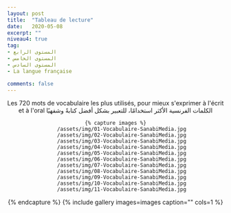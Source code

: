 ```yaml
---
layout: post
title:  "Tableau de lecture"
date:   2020-05-08
excerpt: ""
niveau4: true
tag:
- المستوى الرابع
- المستوى الخامس
- المستوى السادس 
- La langue française

comments: false
---
```

<center>
	Les 720 mots de vocabulaire les plus utilisés, pour mieux s'exprimer à l'écrit et à l'oral
الكلمات الفرنسية الأكثر استخدامًا، للتعبير بشكل أفضل كتابةً وشفهيًا

	{% capture images %}
   	    /assets/img/01-Vocabulaire-SanabiMedia.jpg
	    /assets/img/02-Vocabulaire-SanabiMedia.jpg
	    /assets/img/03-Vocabulaire-SanabiMedia.jpg
	    /assets/img/04-Vocabulaire-SanabiMedia.jpg
	    /assets/img/05-Vocabulaire-SanabiMedia.jpg
	    /assets/img/06-Vocabulaire-SanabiMedia.jpg
	    /assets/img/07-Vocabulaire-SanabiMedia.jpg
	    /assets/img/08-Vocabulaire-SanabiMedia.jpg
	    /assets/img/09-Vocabulaire-SanabiMedia.jpg
	    /assets/img/10-Vocabulaire-SanabiMedia.jpg
	    /assets/img/11-Vocabulaire-SanabiMedia.jpg
{% endcapture %}
{% include gallery images=images caption="" cols=1 %}
</center>
